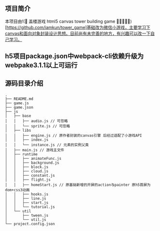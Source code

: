 ## 项目简介
本项目由!(💒 盖楼游戏 html5 canvas tower building game 🏢🏬🏦🏯🏰)[https://github.com/iamkun/tower_game]基础改为微信小游戏，主要学习下canvas和面向对象封装设计思想。目前尚有未完善的地方，有兴趣可以改一下自己学习。

## h5项目package.json中webpack-cli依赖升级为webpake3.1.1以上可运行

## 源码目录介绍
```
.
├── README.md
├── game.js
├── game.json
├── js
│   ├── base
│   │   ├── audio.js // 可忽略
│   │   └── sprite.js // 可忽略
│   ├── libs
│   │   ├── engine.js // 原作者封装的canvas引擎 后经过适配了小游戏API
│   │   ├── index.js
│   │   └── instance.js // 元素的实例父类
│   ├── main.js // 游戏主文件
│   ├── runtime
│   │   ├── animateFunc.js 
│   │   ├── background.js
│   │   ├── block.js
│   │   ├── cloud.js
│   │   ├── constant.js
│   │   ├── flight.js
│   │   ├── homeStart.js // 原基础新增的开屏的action与painter 原h5首屏为dom+css3动画
│   │   ├── hooks.js
│   │   ├── line.js
│   │   ├── start.js
│   │   └── tutorial.js
│   └── util
│       ├── tween.js
│       └── util.js
└── project.config.json

```
